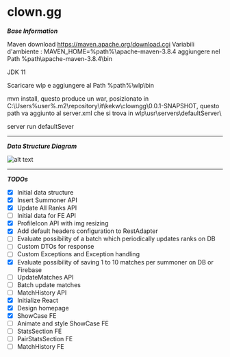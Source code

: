 # clown.gg

***Base Information***

Maven download https://maven.apache.org/download.cgi
    Variabili d'ambiente : MAVEN_HOME=%path%\apache-maven-3.8.4
                           aggiungere nel Path %path\apache-maven-3.8.4\bin
                           
JDK 11

Scaricare wlp e aggiungere al Path %path%\wlp\bin

mvn install, questo produce un war, posizionato in C:\Users\%user%\.m2\repository\it\kekw\clowngg\0.0.1-SNAPSHOT\, questo path va aggiunto al server.xml che si trova in wlp\usr\servers\defaultServer\


server run defaultSever

---

***Data Structure Diagram***

![alt text](https://github.com/liamros/clown.gg/blob/master/SQL/diagram.png?raw=true)

---

***TODOs***

- [x] Initial data structure
- [x] Insert Summoner API
- [x] Update All Ranks API
- [ ] Initial data for FE API
- [x] ProfileIcon API with img resizing
- [x] Add default headers configuration to RestAdapter
- [ ] Evaluate possibility of a batch which periodically updates ranks on DB
- [ ] Custom DTOs for response
- [ ] Custom Exceptions and Exception handling
- [x] Evaluate possibility of saving 1 to 10 matches per summoner on DB or Firebase
- [ ] UpdateMatches API
- [ ] Batch update matches
- [ ] MatchHistory API
- [x] Initialize React
- [x] Design homepage
- [x] ShowCase FE
- [ ] Animate and style ShowCase FE
- [ ] StatsSection FE
- [ ] PairStatsSection FE
- [ ] MatchHistory FE
